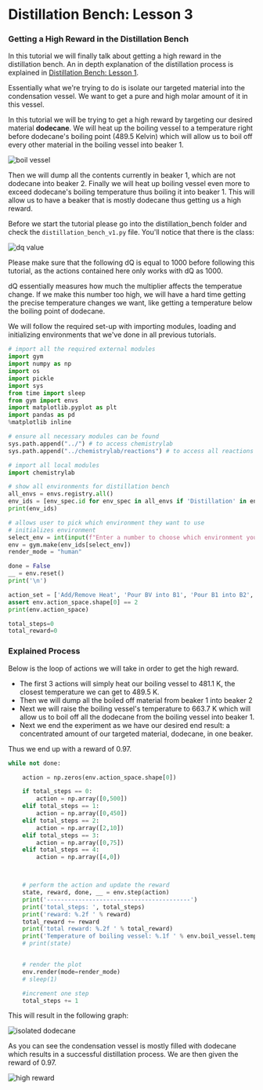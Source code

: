 # Distillation Bench: Lesson 3

### Getting a High Reward in the Distillation Bench

In this tutorial we will finally talk about getting a high reward in the distillation bench. An in depth explanation of the distillation process is explained in [Distillation Bench: Lesson 1](https://chemgymrl.com/ChemGymRL/lesson_1_distillation/).

Essentially what we're trying to do is isolate our targeted material into the condensation vessel. We want to get a pure and high molar amount of it in this vessel.

In this tutorial we will be trying to get a high reward by targeting our desired material **dodecane**. We will heat up the boiling vessel to a temperature right before dodecane's boiling point (489.5 Kelvin) which will allow us to boil off every other material in the boiling vessel into beaker 1. 

![boil vessel](../tutorial_figures/distillation-lesson-3/boiling_vessel_2.png)

Then we will dump all the contents currently in beaker 1, which are not dodecane into beaker 2. Finally we will heat up boiling vessel even more to exceed dodecane's boiling temperature thus boiling it into beaker 1. This will allow us to have a beaker that is mostly dodecane thus getting us a high reward.

Before we start the tutorial please go into the distillation_bench folder and check the `distillation_bench_v1.py` file. You'll notice that there is the class:

![dq value](../tutorial_figures/distillation-lesson-1/dQ_value.png)

Please make sure that the following dQ is equal to 1000 before following this tutorial, as the actions contained here only works with dQ as 1000. 

dQ essentially measures how much the multiplier affects the temperatue change. If we make this number too high, we will have a hard time getting the precise temperature changes we want, like getting a temperature below the boiling point of dodecane.

We will follow the required set-up with importing modules, loading and initializing environments that we've done in all previous tutorials.


```python
# import all the required external modules
import gym
import numpy as np
import os
import pickle
import sys
from time import sleep
from gym import envs
import matplotlib.pyplot as plt
import pandas as pd
%matplotlib inline

# ensure all necessary modules can be found
sys.path.append("../") # to access chemistrylab
sys.path.append("../chemistrylab/reactions") # to access all reactions
```


```python
# import all local modules
import chemistrylab
```


```python
# show all environments for distillation bench
all_envs = envs.registry.all()
env_ids = [env_spec.id for env_spec in all_envs if 'Distillation' in env_spec.id]
print(env_ids)
```


```python
# allows user to pick which environment they want to use
# initializes environment
select_env = int(input(f"Enter a number to choose which environment you want to run (0 - {len(env_ids) - 1}): \n"))
env = gym.make(env_ids[select_env])
render_mode = "human"
```


```python
done = False
__ = env.reset()
print('\n')
```


```python
action_set = ['Add/Remove Heat', 'Pour BV into B1', 'Pour B1 into B2', 'Wait', 'Done']
assert env.action_space.shape[0] == 2
print(env.action_space)

total_steps=0
total_reward=0
```

### Explained Process

Below is the loop of actions we will take in order to get the high reward. 

- The first 3 actions will simply heat our boiling vessel to 481.1 K, the closest temperature we can get to 489.5 K. 
- Then we will dump all the boiled off material from beaker 1 into beaker 2
- Next we will raise the boiling vessel's temperature to 663.7 K which will allow us to boil off all the dodecane from the boiling vessel into beaker 1.
- Next we end the experiment as we have our desired end result: a concentrated amount of our targeted material, dodecane, in one beaker.

Thus we end up with a reward of 0.97.


```python
while not done:

    action = np.zeros(env.action_space.shape[0])

    if total_steps == 0:
        action = np.array([0,500])
    elif total_steps == 1:
        action = np.array([0,450])
    elif total_steps == 2:
        action = np.array([2,10])
    elif total_steps == 3:
        action = np.array([0,75])
    elif total_steps == 4:
        action = np.array([4,0])



    # perform the action and update the reward
    state, reward, done, __ = env.step(action)
    print('-----------------------------------------')
    print('total_steps: ', total_steps)
    print('reward: %.2f ' % reward)
    total_reward += reward
    print('total reward: %.2f ' % total_reward)
    print('Temperature of boiling vessel: %.1f ' % env.boil_vessel.temperature, ' K \n')
    # print(state)


    # render the plot
    env.render(mode=render_mode)
    # sleep(1)

    #increment one step
    total_steps += 1
```

This will result in the following graph:

![isolated dodecane](../tutorial_figures/distillation-lesson-3/isolated_dodecane.png)

As you can see the condensation vessel is mostly filled with dodecane which results in a successful distillation process. We are then given the reward of 0.97.

![high reward](../tutorial_figures/distillation-lesson-3/high_reward.png)
